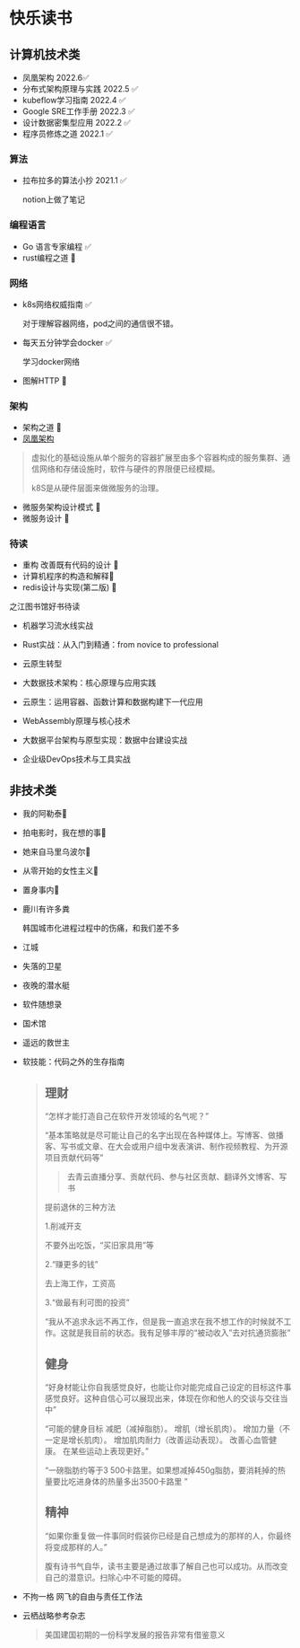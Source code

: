 # 快乐读书




## 计算机技术类

* 凤凰架构 2022.6✅
* 分布式架构原理与实践 2022.5 ✅
* kubeflow学习指南 2022.4  ✅
* Google SRE工作手册 2022.3 ✅
* 设计数据密集型应用 2022.2  ✅
* 程序员修炼之道 2022.1 ✅

### 算法

* 拉布拉多的算法小抄 2021.1 ✅

  notion上做了笔记

### 编程语言

* Go 语言专家编程 ✅
* rust编程之道 🍎

### 网络

* k8s网络权威指南 ✅

  对于理解容器网络，pod之间的通信很不错。

* 每天五分钟学会docker ✅

  学习docker网络

* 图解HTTP 🍎

### 架构

* 架构之道 🍎
*  [凤凰架构](https://icyfenix.cn/) 

> 虚拟化的基础设施从单个服务的容器扩展至由多个容器构成的服务集群、通信网络和存储设施时，软件与硬件的界限便已经模糊。
>
> k8S是从硬件层面来做微服务的治理。

* 微服务架构设计模式 🍎
* 微服务设计 🍎

### 待读

* 重构 改善既有代码的设计 🍎
* 计算机程序的构造和解释🍎
* redis设计与实现(第二版) 🍎

之江图书馆好书待读

* 机器学习流水线实战

* Rust实战：从入门到精通：from novice to professional

* 云原生转型

* 大数据技术架构：核心原理与应用实践

* 云原生：运用容器、函数计算和数据构建下一代应用

* WebAssembly原理与核心技术

* 大数据平台架构与原型实现：数据中台建设实战

* 企业级DevOps技术与工具实战

  

## 非技术类

* 我的阿勒泰🍎

* 拍电影时，我在想的事🍎

* 她来自马里乌波尔🍎

* 从零开始的女性主义🍎

* 置身事内🍎

* 鹿川有许多粪

  韩国城市化进程过程中的伤痛，和我们差不多

* 江城 

* 失落的卫星

* 夜晚的潜水艇

* 软件随想录

* 国术馆

* 遥远的救世主

* 软技能：代码之外的生存指南

  > ## 理财
  >
  > “怎样才能打造自己在软件开发领域的名气呢？”
  >
  > “基本策略就是尽可能让自己的名字出现在各种媒体上。写博客、做播客、写书或文章、在大会或用户组中发表演讲、制作视频教程、为开源项目贡献代码等”
  >
  > > 去青云直播分享、贡献代码、参与社区贡献、翻译外文博客、写书
  >
  > 提前退休的三种方法
  >
  > 1.削减开支
  >
  > 不要外出吃饭，“买旧家具用”等
  >
  > 2.“赚更多的钱”
  >
  > 去上海工作，工资高
  >
  > 3.“做最有利可图的投资”
  >
  > “我从不追求永远不再工作，但是我一直追求在我不想工作的时候就不工作。这就是我目前的状态。我有足够丰厚的“被动收入”去对抗通货膨胀”
  >
  > ## 健身
  >
  > “好身材能让你自我感觉良好，也能让你对能完成自己设定的目标这件事感觉良好。这种自信心可以展现出来，体现在你和他人的交谈与交往当中”
  >
  > “可能的健身目标 减肥（减掉脂肪）。 增肌（增长肌肉）。 增加力量（不一定是增长肌肉）。 增加肌肉耐力（改善运动表现）。 改善心血管健康。 在某些运动上表现更好。”
  >
  > “一磅脂肪约等于3 500卡路里。如果想减掉450g脂肪，要消耗掉的热量要比吃进身体的热量多出3500卡路里 ”
  >
  > ## 精神
  >
  > “如果你重复做一件事同时假装你已经是自己想成为的那样的人，你最终将变成那样的人。”
  >
  > 腹有诗书气自华，读书主要是通过故事了解自己也可以成功。从而改变自己的潜意识。扫除心中不可能的障碍。

* 不拘一格 网飞的自由与责任工作法

* 云栖战略参考杂志

  > 美国建国初期的一份科学发展的报告非常有借鉴意义

